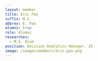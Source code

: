 ```yaml
---
layout: member
title: Eric Pao
suffix: M.S.
abbrev: E. Pao
alumni: true
role: Alumni
researches:
  - M.S. Alum
position: Decision Analytics Manager, ZS
image: /images/members/eric-pao.png
---
```



